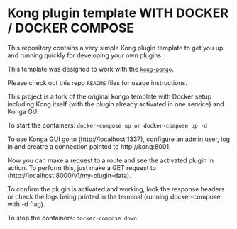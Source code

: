 Kong plugin template WITH DOCKER / DOCKER COMPOSE
====================

This repository contains a very simple Kong plugin template to get you
up and running quickly for developing your own plugins.

This template was designed to work with the
[`kong-pongo`](https://github.com/Kong/kong-pongo).

Please check out this repo `README` files for usage instructions.

This project is a fork of the original kongo template with Docker setup including Kong itself (with the plugin already activated in one service) and Konga GUI

To start the containers:
`docker-compose up or docker-compose up -d`

To use Konga GUI go to (http://localhost:1337), configure an admin user, log in and creatre a connection pointed to http://kong:8001.

Now you can make a request to a route and see the activated plugin in action.
To perform this, just make a GET request to (http://localhost:8000/v1/my-plugin-data).

To confirm the plugin is activated and working, look the response headers or check the logs being printed in the terminal (running docker-compose with -d flag).

To stop the containers:
`docker-compose down`
